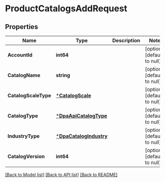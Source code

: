 # ProductCatalogsAddRequest

## Properties
Name | Type | Description | Notes
------------ | ------------- | ------------- | -------------
**AccountId** | **int64** |  | [optional] [default to null]
**CatalogName** | **string** |  | [optional] [default to null]
**CatalogScaleType** | [***CatalogScale**](CatalogScale.md) |  | [optional] [default to null]
**CatalogType** | [***DpaApiCatalogType**](DpaApiCatalogType.md) |  | [optional] [default to null]
**IndustryType** | [***DpaCatalogIndustry**](DpaCatalogIndustry.md) |  | [optional] [default to null]
**CatalogVersion** | **int64** |  | [optional] [default to null]

[[Back to Model list]](../README.md#documentation-for-models) [[Back to API list]](../README.md#documentation-for-api-endpoints) [[Back to README]](../README.md)


